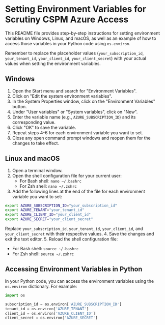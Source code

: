 # Setting Environment Variables for Scrutiny CSPM Azure Access

This README file provides step-by-step instructions for setting environment variables on Windows, Linux, and macOS, as well as an example of how to access those variables in your Python code using `os.environ`.

Remember to replace the placeholder values (`your_subscription_id`, `your_tenant_id`, `your_client_id`, `your_client_secret`) with your actual values when setting the environment variables.

## Windows

1. Open the Start menu and search for "Environment Variables".
2. Click on "Edit the system environment variables".
3. In the System Properties window, click on the "Environment Variables" button.
4. Under "User variables" or "System variables", click on "New".
5. Enter the variable name (e.g., `AZURE_SUBSCRIPTION_ID`) and its corresponding value.
6. Click "OK" to save the variable.
7. Repeat steps 4-6 for each environment variable you want to set.
8. Close any open command prompt windows and reopen them for the changes to take effect.

## Linux and macOS

1. Open a terminal window.
2. Open the shell configuration file for your current user:
   - For Bash shell: `nano ~/.bashrc`
   - For Zsh shell: `nano ~/.zshrc`
3. Add the following lines at the end of the file for each environment variable you want to set:

```bash
export AZURE_SUBSCRIPTION_ID="your_subscription_id"
export AZURE_TENANT="your_tenant_id"
export AZURE_CLIENT_ID="your_client_id"
export AZURE_SECRET="your_client_secret"

```

Replace `your_subscription_id`, `your_tenant_id`, `your_client_id`, and `your_client_secret` with their respective values.
4. Save the changes and exit the text editor.
5. Reload the shell configuration file:
- For Bash shell: `source ~/.bashrc`
- For Zsh shell: `source ~/.zshrc`

## Accessing Environment Variables in Python

In your Python code, you can access the environment variables using the `os.environ` dictionary. For example:

```python
import os

subscription_id = os.environ['AZURE_SUBSCRIPTION_ID']
tenant_id = os.environ['AZURE_TENANT']
client_id = os.environ['AZURE_CLIENT_ID']
client_secret = os.environ['AZURE_SECRET']
```